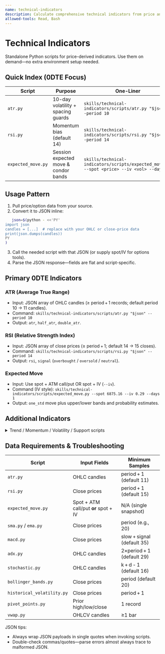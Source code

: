 ```yaml
---
name: technical-indicators
description: Calculate comprehensive technical indicators from price and OHLC data. Includes trend indicators (SMA, EMA, MACD, ADX), momentum oscillators (RSI, Stochastic), volatility measures (ATR, Bollinger Bands, Historical Volatility), support/resistance (Pivot Points, VWAP), and options-specific calculations (Expected Move). Use when analyzing price action, volatility, trends, momentum, support/resistance levels, or calculating expected moves for options strategies.
allowed-tools: Read, Bash
---
```


# Technical Indicators

Standalone Python scripts for price-derived indicators. Use them on demand—no extra environment setup needed.

## Quick Index (0DTE Focus)

| Script | Purpose | One-Liner |
| --- | --- | --- |
| `atr.py` | 10-day volatility + spacing guards | `skills/technical-indicators/scripts/atr.py "$json" --period 10` |
| `rsi.py` | Momentum bias (default 14) | `skills/technical-indicators/scripts/rsi.py "$json" --period 14` |
| `expected_move.py` | Session expected move & condor bands | `skills/technical-indicators/scripts/expected_move.py --spot <price> --iv <vol> --days 1` |

## Usage Pattern

1. Pull price/option data from your source.
2. Convert it to JSON inline:
```bash
   json=$(python - <<'PY'
import json
candles = [...]  # replace with your OHLC or close-price data
print(json.dumps(candles))
PY
)
```
3. Call the needed script with that JSON (or supply spot/IV for options tools).
4. Parse the JSON response—fields are flat and script-specific.

## Primary 0DTE Indicators

### ATR (Average True Range)
- Input: JSON array of OHLC candles (≥ period + 1 records; default period 10 → 11 candles).
- Command: `skills/technical-indicators/scripts/atr.py "$json" --period 10`
- Output: `atr`, `half_atr`, `double_atr`.

### RSI (Relative Strength Index)
- Input: JSON array of close prices (≥ period + 1; default 14 → 15 closes).
- Command: `skills/technical-indicators/scripts/rsi.py "$json" --period 14`
- Output: `rsi`, `signal` (`overbought` / `oversold` / `neutral`).

### Expected Move
- Input: Use spot + ATM call/put OR spot + IV (`--iv`).
- Command (IV style): `skills/technical-indicators/scripts/expected_move.py --spot 6875.16 --iv 0.29 --days 1`
- Output: `one_std` move plus upper/lower bands and probability estimates.

## Additional Indicators

<details>
<summary>Trend / Momentum / Volatility / Support scripts</summary>

| Category | Script | Example |
| --- | --- | --- |
| Trend | `sma.py`, `ema.py`, `macd.py`, `adx.py` | `skills/technical-indicators/scripts/sma.py "$json" --period 20` |
| Momentum | `stochastic.py` | `skills/technical-indicators/scripts/stochastic.py "$json" --k_period 14 --d_period 3` |
| Volatility | `bollinger_bands.py`, `historical_volatility.py` | `skills/technical-indicators/scripts/bollinger_bands.py "$json" --period 20 --std_dev 2` |
| Support/Resistance | `pivot_points.py`, `vwap.py` | `skills/technical-indicators/scripts/pivot_points.py '{"high":110,"low":95,"close":105}' --type standard` |
</details>

## Data Requirements & Troubleshooting

| Script | Input Fields | Minimum Samples |
| --- | --- | --- |
| `atr.py` | OHLC candles | period + 1 (default 11) |
| `rsi.py` | Close prices | period + 1 (default 15) |
| `expected_move.py` | Spot + ATM call/put **or** spot + IV | N/A (single snapshot) |
| `sma.py` / `ema.py` | Close prices | period (e.g., 20) |
| `macd.py` | Close prices | slow + signal (default 35) |
| `adx.py` | OHLC candles | 2×period + 1 (default 29) |
| `stochastic.py` | OHLC candles | k + d - 1 (default 16) |
| `bollinger_bands.py` | Close prices | period (default 20) |
| `historical_volatility.py` | Close prices | period + 1 |
| `pivot_points.py` | Prior high/low/close | 1 record |
| `vwap.py` | OHLCV candles | ≥1 bar |

JSON tips:
- Always wrap JSON payloads in single quotes when invoking scripts.
- Double-check commas/quotes—parse errors almost always trace to malformed JSON.
